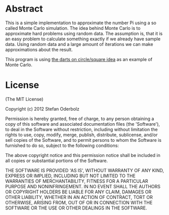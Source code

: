 # Abstract

This is a simple implementation to approximate the number Pi using a so called Monte Carlo simulation. The idea behind Monte Carlo is to approximate hard problems using random data. The assumption is, that it is an easy problem to calculate something exactly if we already have sample data. Using random data and a large amount of iterations we can make approximations about the result. 

This program is using [the darts on circle/square idea](http://www.chem.unl.edu/zeng/joy/mclab/mcintro.html) as an example of Monte Carlo. 

# License

(The MIT License)

Copyright (c) 2012 Stefan Oderbolz

Permission is hereby granted, free of charge, to any person obtaining 
a copy of this software and associated documentation files (the
'Software'), to deal in the Software without restriction, including
without limitation the rights to use, copy, modify, merge, publish,
distribute, sublicense, and/or sell copies of the Software, and to
permit persons to whom the Software is furnished to do so, subject to
the following conditions:

The above copyright notice and this permission notice shall be
included in all copies or substantial portions of the Software.

THE SOFTWARE IS PROVIDED 'AS IS', WITHOUT WARRANTY OF ANY KIND,
EXPRESS OR IMPLIED, INCLUDING BUT NOT LIMITED TO THE WARRANTIES OF
MERCHANTABILITY, FITNESS FOR A PARTICULAR PURPOSE AND NONINFRINGEMENT.
IN NO EVENT SHALL THE AUTHORS OR COPYRIGHT HOLDERS BE LIABLE FOR ANY
CLAIM, DAMAGES OR OTHER LIABILITY, WHETHER IN AN ACTION OF CONTRACT,
TORT OR OTHERWISE, ARISING FROM, OUT OF OR IN CONNECTION WITH THE
SOFTWARE OR THE USE OR OTHER DEALINGS IN THE SOFTWARE.
